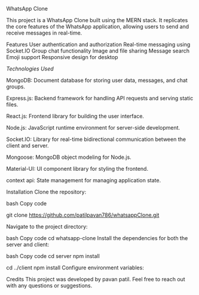 WhatsApp Clone


This project is a WhatsApp Clone built using the MERN stack. It replicates the core features of the WhatsApp application, allowing users to send and receive messages in real-time.

Features
User authentication and authorization
Real-time messaging using Socket.IO
Group chat functionality
Image and file sharing
Message search
Emoji support
Responsive design for desktop


*Technologies Used*

MongoDB: Document database for storing user data, messages, and chat groups.

Express.js: Backend framework for handling API requests and serving static files.

React.js: Frontend library for building the user interface.

Node.js: JavaScript runtime environment for server-side development.

Socket.IO: Library for real-time bidirectional communication between the client and server.

Mongoose: MongoDB object modeling for Node.js.

Material-UI: UI component library for styling the frontend.

context api: State management  for managing application state.




Installation
Clone the repository:

bash
Copy code

git clone https://github.com/patilpavan786/whatsappClone.git

Navigate to the project directory:

bash
Copy code
cd whatsapp-clone
Install the dependencies for both the server and client:

bash
Copy code
cd server
npm install

cd ../client
npm install
Configure environment variables:



Credits
This project was developed by pavan patil. Feel free to reach out with any questions or suggestions.
